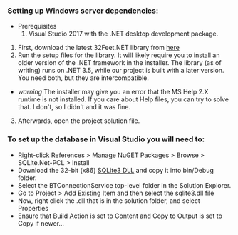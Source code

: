 ### Setting up Windows server dependencies:
* Prerequisites
	1. Visual Studio 2017 with the .NET desktop development package.
	
1. First, download the latest 32Feet.NET library from [here](https://32feet.codeplex.com/releases/view/88941) 
2. Run the setup files for the library. It will likely require you to install an older version of the .NET framework in the installer. The library (as of writing) runs on .NET 3.5, while our project is built with a later version. You need both, but they are intercompatible. 
* *warning* The installer may give you an error that the MS Help 2.X runtime is not installed. If you care about Help files, you can try to solve that. I don't, so I didn't and it was fine. 
3. Afterwards, open the project solution file. 


### To set up the database in Visual Studio you will need to:


* Right-click References > Manage NuGET Packages > Browse > SQLite.Net-PCL > Install
* Download the 32-bit (x86) [SQLite3 DLL](http://www.sqlite.org/download.html) and copy it into bin/Debug folder.
* Select the BTConnectionService top-level folder in the Solution Explorer.
* Go to Project > Add Existing Item and then select the sqlite3.dll file
* Now, right click the .dll that is in the solution folder, and select Properties
* Ensure that Build Action is set to Content and Copy to Output is set to Copy if newer...

